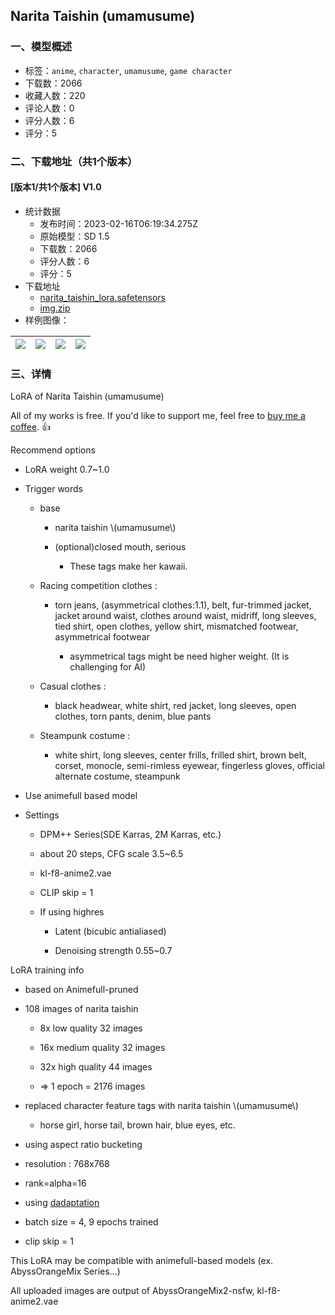 ## Narita Taishin (umamusume)
### 一、模型概述

- 标签：`anime`, `character`, `umamusume`, `game character`
- 下载数：2066
- 收藏人数：220
- 评论人数：0
- 评分人数：6
- 评分：5

### 二、下载地址（共1个版本）

#### [版本1/共1个版本] V1.0

- 统计数据
  - 发布时间：2023-02-16T06:19:34.275Z
  - 原始模型：SD 1.5
  - 下载数：2066
  - 评分人数：6
  - 评分：5
- 下载地址
  - [narita_taishin_lora.safetensors](https://civitai.com/api/download/models/11081)
  - [img.zip](https://civitai.com/api/download/models/11081?type=Training%20Data)
- 样例图像：

| <img src="https://image.civitai.com/xG1nkqKTMzGDvpLrqFT7WA/4a6ec727-810b-41fb-e256-30bcadc99a00/width=450/106858.jpeg" /> | <img src="https://image.civitai.com/xG1nkqKTMzGDvpLrqFT7WA/9958b9b8-c650-475d-bcd8-3ed0a83ff300/width=450/106863.jpeg" /> | <img src="https://image.civitai.com/xG1nkqKTMzGDvpLrqFT7WA/b9cec798-8433-4a71-0649-029d3ef16700/width=450/106862.jpeg" /> | <img src="https://image.civitai.com/xG1nkqKTMzGDvpLrqFT7WA/54604fe9-32f8-4d72-8bd5-0de815776f00/width=450/106861.jpeg" /> |
| ---- | ---- | ---- | ---- |


### 三、详情
<p>LoRA of Narita Taishin (umamusume)</p><p></p><p>All of my works is free. If you'd like to support me, feel free to <a target="_blank" rel="ugc" href="https://www.buymeacoffee.com/mhtLoRA">buy me a coffee</a>. 👍</p><p></p><p>Recommend options</p><ul><li><p>LoRA weight 0.7~1.0</p></li><li><p>Trigger words</p><ul><li><p>base</p><ul><li><p>narita taishin \(umamusume\)</p></li><li><p>(optional)closed mouth, serious</p><ul><li><p>These tags make her kawaii.</p></li></ul></li></ul></li><li><p>Racing competition clothes :</p><ul><li><p>torn jeans, (asymmetrical clothes:1.1), belt, fur-trimmed jacket, jacket around waist, clothes around waist, midriff, long sleeves, tied shirt, open clothes, yellow shirt, mismatched footwear, asymmetrical footwear</p><ul><li><p>asymmetrical tags might be need higher weight. (It is challenging for AI)</p></li></ul></li></ul></li><li><p>Casual clothes :</p><ul><li><p>black headwear, white shirt, red jacket, long sleeves, open clothes, torn pants, denim, blue pants</p></li></ul></li><li><p>Steampunk costume :</p><ul><li><p>white shirt, long sleeves, center frills, frilled shirt, brown belt, corset, monocle, semi-rimless eyewear, fingerless gloves, official alternate costume, steampunk</p></li></ul></li></ul></li><li><p>Use animefull based model</p></li><li><p>Settings</p><ul><li><p>DPM++ Series(SDE Karras, 2M Karras, etc.)</p></li><li><p>about 20 steps, CFG scale 3.5~6.5</p></li><li><p>kl-f8-anime2.vae</p></li><li><p>CLIP skip = 1</p></li><li><p>If using highres</p><ul><li><p>Latent (bicubic antialiased)</p></li><li><p>Denoising strength 0.55~0.7</p></li></ul></li></ul></li></ul><p></p><p>LoRA training info</p><ul><li><p>based on Animefull-pruned</p></li><li><p>108 images of narita taishin</p><ul><li><p>8x low quality 32 images</p></li><li><p>16x medium quality 32 images</p></li><li><p>32x high quality 44 images</p></li><li><p>=&gt; 1 epoch = 2176 images</p></li></ul></li><li><p>replaced character feature tags with narita taishin \(umamusume\)</p><ul><li><p>horse girl, horse tail, brown hair, blue eyes, etc.</p></li></ul></li><li><p>using aspect ratio bucketing</p></li><li><p>resolution : 768x768</p></li><li><p>rank=alpha=16</p></li><li><p>using <a target="_blank" rel="ugc" href="https://github.com/facebookresearch/dadaptation">dadaptation</a></p></li><li><p>batch size = 4, 9 epochs trained</p></li><li><p>clip skip = 1</p></li></ul><p></p><p>This LoRA may be compatible with animefull-based models (ex. AbyssOrangeMix Series...)</p><p>All uploaded images are output of AbyssOrangeMix2-nsfw, kl-f8-anime2.vae</p>
